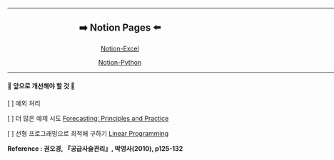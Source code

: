 <hr width='1000' color='111111' noshade align='center' />

<div align='center'>
  
  <h2>➡️ Notion Pages ⬅️</h2>
  
   [Notion-Excel](https://www.notion.so/Excel-147b6add77c04639b631771a9ff1e517)
    
   [Notion-Python](https://www.notion.so/Python-a85ce17aaef44c3b87a6aad8ac5db2bc)
   
</div>

<hr width='1000' color='111111' noshade align='center' />

<h4>🚀 앞으로 개선해야 할 것 🚀</h4>

  [ ] 예외 처리

  [ ] 더 많은 예제 시도 [Forecasting: Principles and Practice](https://otexts.com/fppkr/)

  [ ] 선형 프로그래밍으로 최적해 구하기 [Linear Programming](https://towardsdatascience.com/linear-programming-the-stock-cutting-problem-dc6ba3bf3de1)


<strong>Reference : 권오경, 『공급사슬관리』, 박영사(2010), p125-132</strong>

